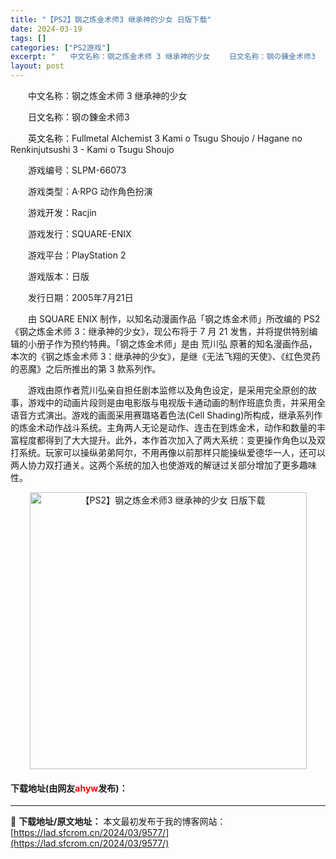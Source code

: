 ```yaml
---
title: "【PS2】钢之炼金术师3 继承神的少女 日版下载"
date: 2024-03-19
tags: []
categories: ["PS2游戏"]
excerpt: "　　中文名称：钢之炼金术师 3 继承神的少女 　　日文名称：钢の錬金术师3 　　英文名称：Fullmetal Alchemist 3 Kami o Tsugu Shoujo / Hagane no Renkinjutsushi 3 - Kami o Tsugu Shoujo 　　游戏编号：SLPM-&hellip;"
layout: post
---
```


 <p>　　中文名称：钢之炼金术师 3 继承神的少女</p> <p>　　日文名称：钢の錬金术师3</p> <p>　　英文名称：Fullmetal Alchemist 3 Kami o Tsugu Shoujo / Hagane no Renkinjutsushi 3 - Kami o Tsugu Shoujo</p> <p>　　游戏编号：SLPM-66073</p> <p>　　游戏类型：A&middot;RPG 动作角色扮演</p> <p>　　游戏开发：Racjin</p> <p>　　游戏发行：SQUARE-ENIX</p> <p>　　游戏平台：PlayStation 2</p> <p>　　游戏版本：日版</p> <p>　　发行日期：2005年7月21日</p> <p>　　由 SQUARE ENIX 制作，以知名动漫画作品「钢之炼金术师」所改编的 PS2《钢之炼金术师 3：继承神的少女》，现公布将于 7 月 21 发售，并将提供特别编辑的小册子作为预约特典。「钢之炼金术师」是由 荒川弘 原著的知名漫画作品，本次的《钢之炼金术师 3：继承神的少女》，是继《无法飞翔的天使》、《红色灵药的恶魔》之后所推出的第 3 款系列作。</p> <p>　　游戏由原作者荒川弘亲自担任剧本监修以及角色设定，是采用完全原创的故事，游戏中的动画片段则是由电影版与电视版卡通动画的制作班底负责，并采用全语音方式演出。游戏的画面采用赛璐珞着色法(Cell Shading)所构成，继承系列作的炼金术动作战斗系统。主角两人无论是动作、连击在到炼金术，动作和数量的丰富程度都得到了大大提升。此外，本作首次加入了两大系统：变更操作角色以及双打系统。玩家可以操纵弟弟阿尔，不用再像以前那样只能操纵爱德华一人，还可以两人协力双打通关。这两个系统的加入也使游戏的解谜过关部分增加了更多趣味性。</p> <p align="center"><img align="" border="0" src="https://lad.sfcrom.cn/wp-content/uploads/2024/03/20240319_65f997d9528a9.jpg" width="443" alt="【PS2】钢之炼金术师3 继承神的少女 日版下载" /></p> <p><h4>下载地址(由网友<font color="red">ahyw</font>发布)：</h4></p> 

---
📖 **下载地址/原文地址：** 本文最初发布于我的博客网站：[https://lad.sfcrom.cn/2024/03/9577/](https://lad.sfcrom.cn/2024/03/9577/)
